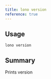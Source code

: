 ```yaml
---
title: lono version
reference: true
---
```


## Usage

    lono version

## Summary

Prints version



